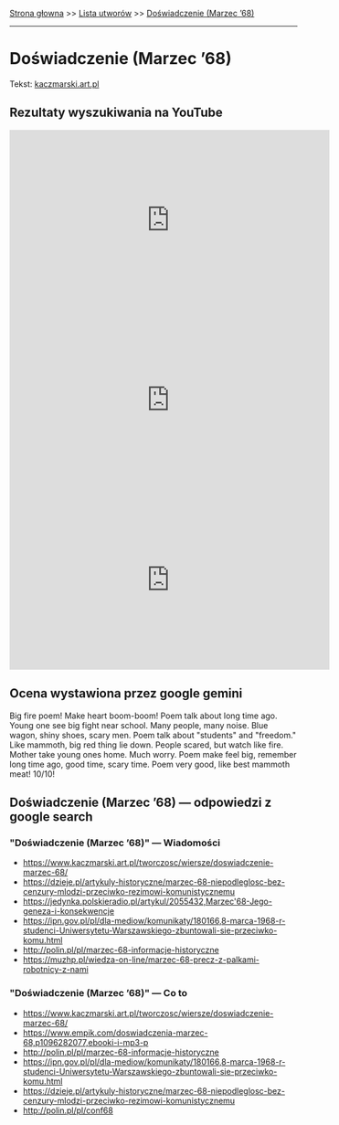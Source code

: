[Strona głowna](../index.md) >> [Lista utworów](../list.md) >> [Doświadczenie (Marzec ’68)](127.md)

---

# Doświadczenie (Marzec ’68)

Tekst: [kaczmarski.art.pl](https://www.kaczmarski.art.pl/tworczosc/wiersze/doswiadczenie-marzec-68/)

## Rezultaty wyszukiwania na YouTube

<iframe width="560" height="315" src="https://www.youtube.com/embed/FIfnlsvjkts?si=IdontcarewhotheIRSsendsImnotpayingtaxes" title="YouTube video player" frameborder="0" allow="accelerometer; autoplay; clipboard-write; encrypted-media; gyroscope; picture-in-picture; web-share" referrerpolicy="strict-origin-when-cross-origin" allowfullscreen></iframe>

<iframe width="560" height="315" src="https://www.youtube.com/embed/lHh8UVQnp7w?si=IdontcarewhotheIRSsendsImnotpayingtaxes" title="YouTube video player" frameborder="0" allow="accelerometer; autoplay; clipboard-write; encrypted-media; gyroscope; picture-in-picture; web-share" referrerpolicy="strict-origin-when-cross-origin" allowfullscreen></iframe>

<iframe width="560" height="315" src="https://www.youtube.com/embed/hLGvxqkVl_A?si=IdontcarewhotheIRSsendsImnotpayingtaxes" title="YouTube video player" frameborder="0" allow="accelerometer; autoplay; clipboard-write; encrypted-media; gyroscope; picture-in-picture; web-share" referrerpolicy="strict-origin-when-cross-origin" allowfullscreen></iframe>

## Ocena wystawiona przez google gemini

Big fire poem! Make heart boom-boom! Poem talk about long time ago. Young one see big fight near school. Many people, many noise. Blue wagon, shiny shoes, scary men. Poem talk about "students" and "freedom." Like mammoth, big red thing lie down. People scared, but watch like fire. Mother take young ones home. Much worry. Poem make feel big, remember long time ago, good time, scary time. Poem very good, like best mammoth meat! 10/10!


## Doświadczenie (Marzec ’68) — odpowiedzi z google search

### "Doświadczenie (Marzec ’68)" — Wiadomości

 - <https://www.kaczmarski.art.pl/tworczosc/wiersze/doswiadczenie-marzec-68/>
 - <https://dzieje.pl/artykuly-historyczne/marzec-68-niepodleglosc-bez-cenzury-mlodzi-przeciwko-rezimowi-komunistycznemu>
 - <https://jedynka.polskieradio.pl/artykul/2055432,Marzec'68-Jego-geneza-i-konsekwencje>
 - <https://ipn.gov.pl/pl/dla-mediow/komunikaty/180166,8-marca-1968-r-studenci-Uniwersytetu-Warszawskiego-zbuntowali-sie-przeciwko-komu.html>
 - <http://polin.pl/pl/marzec-68-informacje-historyczne>
 - <https://muzhp.pl/wiedza-on-line/marzec-68-precz-z-palkami-robotnicy-z-nami>

### "Doświadczenie (Marzec ’68)" — Co to

 - <https://www.kaczmarski.art.pl/tworczosc/wiersze/doswiadczenie-marzec-68/>
 - <https://www.empik.com/doswiadczenia-marzec-68,p1096282077,ebooki-i-mp3-p>
 - <http://polin.pl/pl/marzec-68-informacje-historyczne>
 - <https://ipn.gov.pl/pl/dla-mediow/komunikaty/180166,8-marca-1968-r-studenci-Uniwersytetu-Warszawskiego-zbuntowali-sie-przeciwko-komu.html>
 - <https://dzieje.pl/artykuly-historyczne/marzec-68-niepodleglosc-bez-cenzury-mlodzi-przeciwko-rezimowi-komunistycznemu>
 - <http://polin.pl/pl/conf68>

